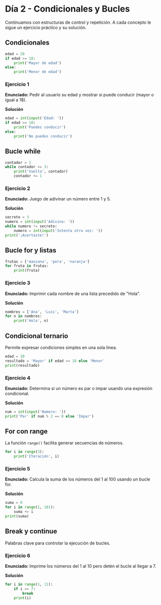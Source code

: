# Día 2 - Condicionales y Bucles

Continuamos con estructuras de control y repetición.
A cada concepto le sigue un ejercicio práctico y su solución.

## Condicionales
```python
edad = 20
if edad >= 18:
    print('Mayor de edad')
else:
    print('Menor de edad')
```

### Ejercicio 1
**Enunciado:** Pedir al usuario su edad y mostrar si puede conducir (mayor o igual a 18).

**Solución**
```python
edad = int(input('Edad: '))
if edad >= 18:
    print('Puedes conducir')
else:
    print('No puedes conducir')
```

## Bucle while
```python
contador = 1
while contador <= 3:
    print('Vuelta', contador)
    contador += 1
```

### Ejercicio 2
**Enunciado:** Juego de adivinar un número entre 1 y 5.

**Solución**
```python
secreto = 3
numero = int(input('Adivina: '))
while numero != secreto:
    numero = int(input('Intenta otra vez: '))
print('¡Acertaste!')
```

## Bucle for y listas
```python
frutas = ['manzana', 'pera', 'naranja']
for fruta in frutas:
    print(fruta)
```

### Ejercicio 3
**Enunciado:** Imprimir cada nombre de una lista precedido de "Hola".

**Solución**
```python
nombres = ['Ana', 'Luis', 'Marta']
for n in nombres:
    print('Hola', n)
```

## Condicional ternario
Permite expresar condiciones simples en una sola línea.
```python
edad = 20
resultado = 'Mayor' if edad >= 18 else 'Menor'
print(resultado)
```

### Ejercicio 4
**Enunciado:** Determina si un número es par o impar usando una expresión condicional.

**Solución**
```python
num = int(input('Numero: '))
print('Par' if num % 2 == 0 else 'Impar')
```

## For con range
La función `range()` facilita generar secuencias de números.
```python
for i in range(3):
    print('Iteración', i)
```

### Ejercicio 5
**Enunciado:** Calcula la suma de los números del 1 al 100 usando un bucle for.

**Solución**
```python
suma = 0
for i in range(1, 101):
    suma += i
print(suma)
```

## Break y continue
Palabras clave para controlar la ejecución de bucles.

### Ejercicio 6
**Enunciado:** Imprime los números del 1 al 10 pero detén el bucle al llegar a 7.

**Solución**
```python
for i in range(1, 11):
    if i == 7:
        break
    print(i)
```
